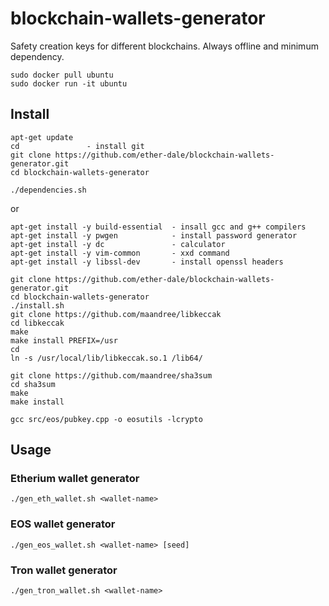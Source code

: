 # blockchain-wallets-generator
Safety creation keys for different blockchains. Always offline and minimum dependency.

```
sudo docker pull ubuntu
sudo docker run -it ubuntu
```

## Install
```
apt-get update
cd               - install git
git clone https://github.com/ether-dale/blockchain-wallets-generator.git
cd blockchain-wallets-generator
```

``` 
./dependencies.sh
```
or
```
apt-get install -y build-essential  - insall gcc and g++ compilers
apt-get install -y pwgen            - install password generator
apt-get install -y dc               - calculator
apt-get install -y vim-common       - xxd command 
apt-get install -y libssl-dev       - install openssl headers

git clone https://github.com/ether-dale/blockchain-wallets-generator.git
cd blockchain-wallets-generator
./install.sh
git clone https://github.com/maandree/libkeccak
cd libkeccak
make
make install PREFIX=/usr
cd
ln -s /usr/local/lib/libkeccak.so.1 /lib64/

git clone https://github.com/maandree/sha3sum
cd sha3sum
make
make install

gcc src/eos/pubkey.cpp -o eosutils -lcrypto
```

## Usage
### Etherium wallet generator
`./gen_eth_wallet.sh <wallet-name>`

### EOS wallet generator
`./gen_eos_wallet.sh <wallet-name> [seed]`

### Tron wallet generator
`./gen_tron_wallet.sh <wallet-name>`